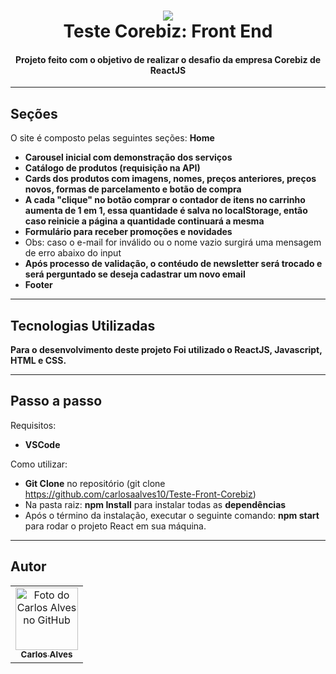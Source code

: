<h1 align="center">
<img src="https://i.ibb.co/2NZ6J2S/corebiz.png)">
  <br>Teste Corebiz: Front End
</h1>

<h4 align="center">
  Projeto feito com o objetivo de realizar o desafio da empresa Corebiz de ReactJS
</h4>

---

## Seções
O site é composto pelas seguintes seções:
**Home**
- **Carousel inicial com demonstração dos serviços** 
- **Catálogo de produtos (requisição na API)**
- **Cards dos produtos com imagens, nomes, preços anteriores, preços novos, formas de parcelamento e botão de compra**
- **A cada "clique" no botão comprar o contador de itens no carrinho aumenta de 1 em 1, essa quantidade é salva no localStorage, então caso reinicie a página a quantidade continuará a mesma**
- **Formulário para receber promoções e novidades**
- Obs: caso o e-mail for inválido ou o nome vazio surgirá uma mensagem de erro abaixo do input
- **Após processo de validação, o contéudo de newsletter será trocado e será perguntado se deseja cadastrar um novo email**
- **Footer**

---
##  Tecnologias Utilizadas
**Para o desenvolvimento deste projeto Foi utilizado o ReactJS, Javascript, HTML e CSS.**

---

## Passo a passo
Requisitos:
- **VSCode**


Como utilizar:
- **Git Clone** no repositório (git clone https://github.com/carlosaalves10/Teste-Front-Corebiz)
- Na pasta raiz: **npm Install** para instalar todas as **dependências**
- Após o término da instalação, executar o seguinte comando: **npm start** para rodar o projeto React em sua máquina.

---

## Autor<br>
<table>
  <tr>
    <td align="center">
      <a href="https://github.com/carlosaalves10">
        <img src="https://avatars.githubusercontent.com/u/85580151?s=400&u=381b5d65b29120f5826119ce3faa537c0c0a5ec4&v=4" width="100px;" alt="Foto do Carlos Alves no GitHub"/><br>
        <sub>
          <b>Carlos Alves</b>
        </sub>
      </a><br>
    </td>
</table>

